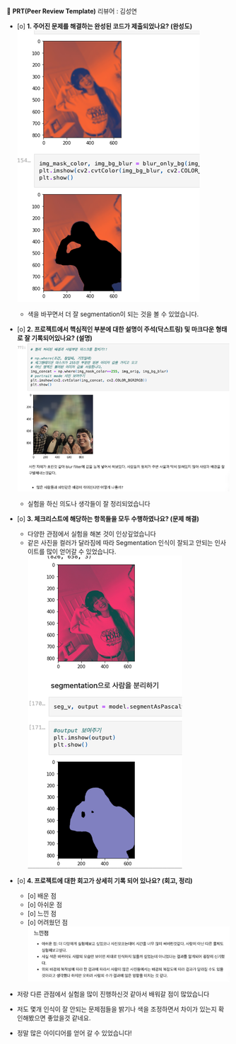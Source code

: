🔑 **PRT(Peer Review Template)**
리뷰어 : 김성연

- [o]  **1. 주어진 문제를 해결하는 완성된 코드가 제출되었나요? (완성도)**
   ![img2](img2.png)
   - 색을 바꾸면서 더 잘 segmentation이 되는 것을 볼 수 있었습니다.

- [o]  **2. 프로젝트에서 핵심적인 부분에 대한 설명이 주석(닥스트링) 및 마크다운 형태로 잘 기록되어있나요? (설명)**
    ![img4](img4.png)
    - 실험을 하신 의도나 생각들이 잘 정리되었습니다

- [o]  **3. 체크리스트에 해당하는 항목들을 모두 수행하였나요? (문제 해결)**
    - 다양한 관점에서 실험을 해본 것이 인상깊었습니다
    - 같은 사진을 컬러가 달라짐에 따라 Segmentation 인식이 잘되고 안되는 인사이트를 많이 얻어갈 수 있었습니다.
    ![img1](img1.png)


- [o]  **4. 프로젝트에 대한 회고가 상세히 기록 되어 있나요? (회고, 정리)**
    - [o]  배운 점
    - [o]  아쉬운 점
    - [o]  느낀 점
    - [o]  어려웠던 점
    ![img3](img3.png)

- 저랑 다른 관점에서 실험을 많이 진행하신것 같아서 배워갈 점이 많았습니다
- 저도 몇개 인식이 잘 안되는 문제점들을 밝기나 색을 조정하면서 차이가 있는지 확인해봤으면 좋았을것 같네요.
- 정말 많은 아이디어를 얻어 갈 수 있었습니다!